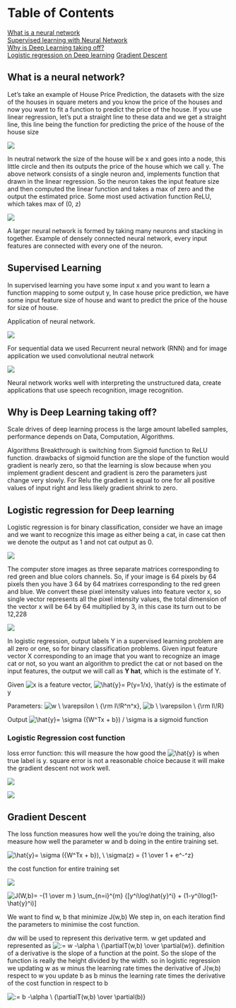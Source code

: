 # Table of Contents

[What is a neural network](#h)  
[Supervised learning with Neural Network](#s)   
[Why is Deep Learning taking off?](#d)   
[Logistic regression on Deep learning](#l)
[Gradient Descent](#g)

<a name="h"/>

## What is a neural network?

Let’s take an example of House Price Prediction, the datasets with the size of the houses in square meters and you know the price of the houses and now you want to fit a function to predict the price of the house. If you use linear regression, let’s put a straight line to these data and we get a straight line, this line being the function for predicting the price of the house of the house size 

![](https://i.imgur.com/0QwD3LZ.png)

In neutral network the size of the house will be x and goes into a node, this little circle and then its outputs the price of the house which we call y. The above network consists of a single neuron and, implements function that drawn in the linear regression. So the neuron takes the input feature size and then computed the linear function and takes a max of zero and the output the estimated price. Some most used activation function ReLU, which takes max of (0, z)

![](https://i.imgur.com/Tp2sVer.jpg)

A larger neural network is formed by taking many neurons and stacking in together. Example of densely connected neural network, every input features are connected with every one of the neuron. 

<a name="s"/>

## Supervised Learning

In supervised learning you have some input x and you want to learn a function mapping to some output y, In case house price prediction, we have some input feature size of house and want to predict the price of the house for size of house. 

Application of neural network.

![](https://imgur.com/J4gVzWO)

For sequential data we used Recurrent neural network (RNN) and for image application we used convolutional neutral network

![](https://i.imgur.com/F9u95J0.png)

Neural network works well with interpreting the unstructured data, create applications that use speech recognition, image recognition.

<a name="d"/>

## Why is Deep Learning taking off?

Scale drives of deep learning process is the large amount labelled samples, performance depends on Data, Computation, Algorithms.  

Algorithms
Breakthrough is switching from Sigmoid function to ReLU function. drawbacks of sigmoid function are the slope of the function would gradient is nearly zero, so that the learning is slow because when you implement gradient descent and gradient is zero the parameters just change very slowly. For Relu the gradient is equal to one for all positive values of input right and less likely gradient shrink to zero.

<a name="l"/>

## Logistic regression for Deep learning

Logistic regression is for binary classification, consider we have an image and we want to recognize this image as either being a cat, in case cat then we denote the output as 1 and not cat output as 0. 

![](https://imgur.com/dnGMuCT.png)

The computer store images as three separate matrices corresponding to red green and blue colors channels. So, if your image is 64 pixels by 64 pixels then you have 3 64 by 64 matrixes corresponding to the red green and blue. We convert these pixel intensity values into feature vector x, so single vector represents all the pixel intensity values, the total dimension of the vector x will be 64 by 64 multiplied by 3, in this case its turn out to be 12,228

![](https://imgur.com/JwLaeAO.png)


In logistic regression, output labels Y in a supervised learning problem are all zero or one, so for binary classification problems. Given input feature vector X corresponding to an image that you want to recognize an image cat or not, so you want an algorithm to predict the cat or not based on the input features, the output we will call as **Y hat**, which is the estimate of Y.

Given <img src="https://i.upmath.me/svg/x" alt="x" /> is a feature vector, <img src="https://i.upmath.me/svg/%5Chat%7By%7D%3D%20P(y%3D1%2Fx)%2C%20%5Chat%7By%7D" alt="\hat{y}= P(y=1/x), \hat{y}" /> is the estimate of y 

Parameters: <img src="https://i.upmath.me/svg/%20w%20%5C%20%5Cvarepsilon%20%20%5C%20%7B%5Crm%20I%5C!R%5En%5Ex%7D%20" alt=" w \ \varepsilon  \ {\rm I\!R^n^x} " />, <img src="https://i.upmath.me/svg/%20%20b%20%5C%20%5Cvarepsilon%20%5C%20%7B%5Crm%20I%5C!R%7D%20" alt="  b \ \varepsilon \ {\rm I\!R} " />

Output <img src="https://i.upmath.me/svg/%5Chat%7By%7D%3D%20%5Csigma%20(%7BW%5ETx%20%2B%20b%7D)%20%2F%20%5Csigma" alt="\hat{y}= \sigma ({W^Tx + b}) / \sigma" /> is a sigmoid function

### Logistic Regression cost function

loss error function: this will measure the how good the <img src="https://i.upmath.me/svg/%5Chat%7By%7D" alt="\hat{y}" />
 is when true label is y. square error is not a reasonable choice because it will make the gradient descent not work well. 


<img src="https://render.githubusercontent.com/render/math?math=L(\hat{y},y) = -(y\log \hat{y} %2B (1-y)\log(1-\hat{y})">

![](https://imgur.com/jGQFJSE.png)

<a name="g"/>

## Gradient Descent

The loss function measures how well the you’re doing the training, also measure how well the parameter w and b doing in the entire training set. 


<img src="https://i.upmath.me/svg/%5Chat%7By%7D%3D%20%5Csigma%20(%7BW%5ETx%20%2B%20b%7D)%2C%20%5C%20%20%5Csigma(z)%20%3D%20%7B1%20%5Cover%201%20%2B%20e%5E-%5Ez%7D%20" alt="\hat{y}= \sigma ({W^Tx + b}), \  \sigma(z) = {1 \over 1 + e^-^z} " />

the cost function for entire training set 

![](https://imgur.com/04pvAgW.png)

<img src="https://i.upmath.me/svg/J(W%2Cb)%3D%20-%7B1%20%5Cover%20m%20%7D%20%5Csum_%7Bn%3Di%7D%5E%7Bm%7D%20%7B%5By%5Ei%5Clog%5Chat%7By%7D%5Ei%7D%20%2B%20(1-y%5Ei)log(1-%5Chat%7By%7D%5Ei)%5D%20" alt="J(W,b)= -{1 \over m } \sum_{n=i}^{m} {[y^i\log\hat{y}^i} + (1-y^i)log(1-\hat{y}^i)] " />

We want to find w, b that minimize J(w,b) 
We step in, on each iteration find the parameters to minimise the cost function.
 

dw will be used to represent this derivative term. w get updated and represented as <img src="https://i.upmath.me/svg/%3A%3D%20w%20-%5Calpha%20%5C%20%7B%5CpartialT(w%2Cb)%20%5Cover%20%5Cpartial(w)%7D" alt=":= w -\alpha \ {\partialT(w,b) \over \partial(w)}" />. definition of a derivative is the slope of a function at the point. So the slope of the function is really the height divided by the width. so in logistic regression we updating w as w minus the learning rate times the derivative of J(w,b) respect to w
you update b as b minus the learning rate times the derivative of the cost function in respect to b

<img src="https://i.upmath.me/svg/%3A%3D%20b%20-%5Calpha%20%5C%20%7B%5CpartialT(w%2Cb)%20%5Cover%20%5Cpartial(b)%7D" alt=":= b -\alpha \ {\partialT(w,b) \over \partial(b)}" />


